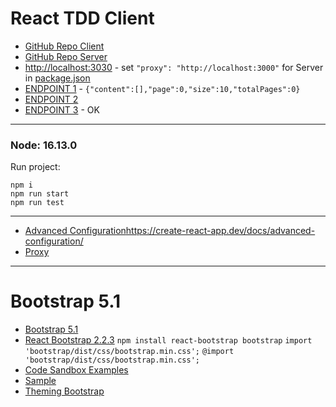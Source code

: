 # React TDD Client

* [GitHub Repo Client](https://github.com/WebDevelopUa/react-tdd-client)
* [GitHub Repo Server](https://github.com/WebDevelopUa/react-tdd-server)
* [http://localhost:3030](http://localhost:3030) - set `"proxy": "http://localhost:3000"` for Server
  in [package.json](package.json)
* [ENDPOINT 1](http://localhost:3000/api/1.0/users) - `{"content":[],"page":0,"size":10,"totalPages":0}`
* [ENDPOINT 2](http://127.0.0.1:3030/api/1.0/users)
* [ENDPOINT 3](http://127.0.0.1:3000/api/1.0/users) - OK

-------------------

### Node: 16.13.0

Run project:

```shell
npm i 
npm run start
npm run test
````

--------------

* [Advanced Configuration]()https://create-react-app.dev/docs/advanced-configuration/
* [Proxy](https://create-react-app.dev/docs/proxying-api-requests-in-development/)

---------- 

# Bootstrap 5.1

* [Bootstrap 5.1](https://getbootstrap.com/docs/5.1/getting-started/introduction/)
* [React Bootstrap 2.2.3](https://react-bootstrap.github.io/getting-started/introduction/)
  ``` npm install react-bootstrap bootstrap ```
  ``` import 'bootstrap/dist/css/bootstrap.min.css'; ```
  ``` @import 'bootstrap/dist/css/bootstrap.min.css'; ```
* [Code Sandbox Examples](https://github.com/react-bootstrap/code-sandbox-examples/blob/master/README.md)
* [Sample](https://codesandbox.io/s/github/react-bootstrap/code-sandbox-examples/tree/master/basic-v5)
* [Theming Bootstrap](https://getbootstrap.com/docs/4.4/getting-started/theming/)
